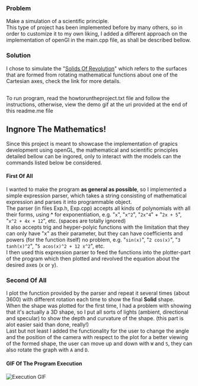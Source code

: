 ### Problem
Make a simulation of a scientific principle.  
This type of project has been implemented before by many others, so in order to customize it to my own liking, I added a different approach on the implementation of openGl in the main.cpp file, as shall be described bellow.

### Solution
I chose to simulate the "[Solids Of Revolution](https://en.wikipedia.org/wiki/Solid_of_revolution)" which refers to the surfaces that are formed from rotating mathematical functions about one of the Cartesian axes, check the link for more details.

##
To run program, read the howtoruntheproject.txt file and follow the instructions, otherwise, view the demo gif at the uri provided at the end of this readme.me file
## Ingnore The Mathematics!
Since this project is meant to showcase the implementation of grapics development using openGL, the mathematical and scientific principles detailed bellow can be ingored, only to interact with the models can the commands listed below be considered.

#### First Of All
I wanted to make the program __as general as possible__, so I implemented a simple expression parser, which takes a string consisting of mathematical expression and parses it into programmable object.  
The parser (in files Exp.h, Exp.cpp) accepts all kinds of polynomials with all their forms, using **^** for exponentiation, e.g. "`x`", "`x^2`", "`2x^4`" + "`2x + 5`", "`x^2 + 4x + 12`", etc. (spaces are totally ignored)  
It also accepts trig and heyper-polyic functions with the limitation that they can only have "x" as their parameter, but they can have coefficients and powers (for the function itself) no problem, e.g. "`sin(x)`", "`2 cos(x)`", "`3 tanh(x)^2`", "`5 acos(x)^2 + 12 x^2`", etc.  
I then used this expression parser to feed the functions into the plotter-part of the program which then plotted and revolved the equation about the desired axes (x or y).

### Second Of All
I plot the function provided by the parser and repeat it several times (about 3600) with different rotation each time to show the final __Solid__ shape.  
When the shape was plotted for the first time, I had a problem with showing that it's actually a 3D shape, so I put all sorts of lights (ambient, directional and specular) to show the depth and curvature of the shape. (this part is alot easier said than done, really!)  
Last but not least I added the functionality for the user to change the angle and the position of the camera with respect to the plot for a better viewing of the formed shape, the user can move up and down with `W` and `S`, they can also rotate the graph with `A` and `D`.

#### GIF Of The Program Execution
![Execution GIF](https://i.imgur.com/YyxaFzB.gif)
